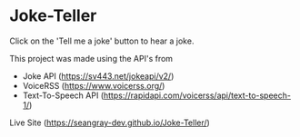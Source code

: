 # Joke-Teller

Click on the 'Tell me a joke' button to hear a joke. 

This project was made using the API's from
- Joke API (https://sv443.net/jokeapi/v2/)
- VoiceRSS (https://www.voicerss.org/)
- Text-To-Speech API (https://rapidapi.com/voicerss/api/text-to-speech-1/)

Live Site (https://seangray-dev.github.io/Joke-Teller/)
